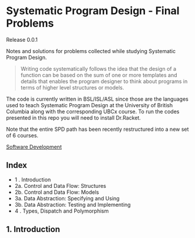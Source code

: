 # Systematic Program Design - Final Problems
Release 0.0.1

Notes and solutions for problems collected while studying Systematic Program Design.

> Writing code systematically follows the idea that the design of a function can be based on the sum of one or more templates and details that enables the program designer to think about programs in terms of higher level structures or models.

The code is currently written in BSL/ISL/ASL since those are the languages used to teach Systematic Program Design at the University of British Columbia along with the corresponding UBCx course. To run the codes presented in this repo you will need to install Dr.Racket.

Note that the entire SPD path has been recently restructured into a new set of 6 courses.

[Software Development](https://www.edx.org/micromasters/software-development)

## Index
- 1 . Introduction
- 2a. Control and Data Flow: Structures
- 2b. Control and Data Flow: Models
- 3a. Data Abstraction: Specifying and Using
- 3b. Data Abstraction: Testing and Implementing
- 4 . Types, Dispatch and Polymorphism

## 1. Introduction
